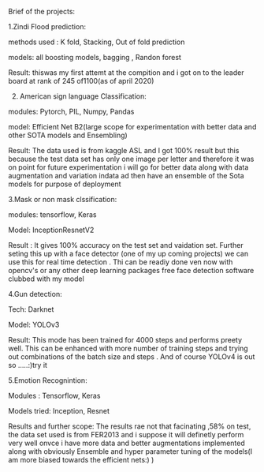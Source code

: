 

Brief of the projects:
  
  
  
1.Zindi Flood prediction:

 methods used : K fold, Stacking, Out of fold prediction
 
 
 models: all boosting models, bagging , Randon forest
 
 
 Result: thiswas my first attemt at the compition and i got on to the leader board at rank of 245 of1100(as of april 2020)
 


2. American sign language Classification:

modules: Pytorch, PIL, Numpy, Pandas

model: Efficient Net B2(large scope for experimentation with better data and other SOTA models and Ensembling)

Result: The data used is from kaggle ASL and I got 100% result but this because the test data set has only one image per letter and therefore it was on point for future experimentation i will go for better data along with data augmentation and variation indata ad then have an ensemble of the Sota models for purpose of deployment

3.Mask or non mask clssification:

modules: tensorflow, Keras

Model: InceptionResnetV2

Result : It gives 100% accuracy on the test set and vaidation set. Further seting this up with a face detector (one of my up coming projects) we can use this for real time detection . Thi can be readiy done ven now with opencv's or any other deep learning packages free face detection software clubbed with my model

4.Gun detection:

Tech: Darknet


Model: YOLOv3 

Result: This mode has been trained for 4000 steps and performs preety well. This can be enhanced with more number of training steps and trying out combinations of the batch size and steps . And of course YOLOv4 is out so .....:)try it

5.Emotion Recognintion:

Modules : Tensorflow, Keras

Models tried: Inception, Resnet

Results and further scope: The results rae not that facinating ,58% on test, the data set used is from FER2013 and i suppose it will definetly perform very well onvce i have more data and better augmentations implemented along with obviously Ensemble and hyper parameter tuning of the models(I am more biased towards the efficient nets:) ) 
 
